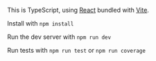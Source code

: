 This is TypeScript, using [React](https://react.dev/) bundled with [Vite](https://vitejs.dev/).

Install with `npm install`

Run the dev server with `npm run dev`

Run tests with `npm run test` or `npm run coverage`
